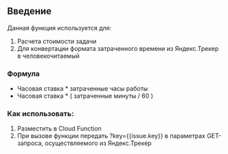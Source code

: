 ## Введение

Данная функция используется для:
1. Расчета стоимости задачи
2. Для конвертации формата затраченного времени из Яндекс.Трекер в человекочитаемый

### Формула
- Часовая ставка * затраченные часы работы
- Часовая ставка * ( затраченные минуты / 60 )

### Как использовать:
1. Разместить в Cloud Function
2. При вызове функции передать ?key={{issue.key}} в параметрах GET-запроса, осуществляемого из Яндекс.Трекер
